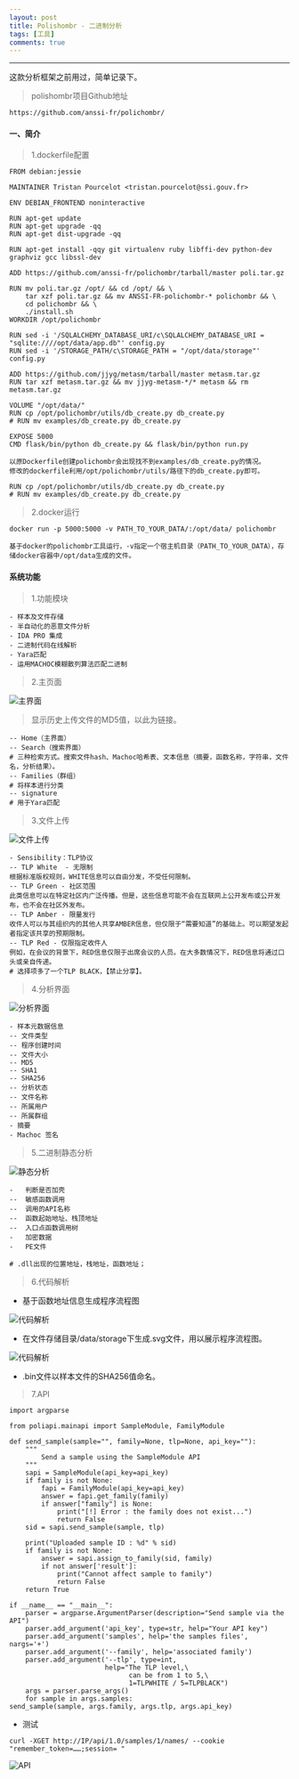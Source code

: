 ```yaml
---
layout: post
title: Polishombr - 二进制分析
tags: [工具]
comments: true
---
```



---
这款分析框架之前用过，简单记录下。

> polishombr项目Github地址


```
https://github.com/anssi-fr/polichombr/
```

#### 一、简介

> 1.dockerfile配置

```
FROM debian:jessie

MAINTAINER Tristan Pourcelot <tristan.pourcelot@ssi.gouv.fr>

ENV DEBIAN_FRONTEND noninteractive

RUN apt-get update
RUN apt-get upgrade -qq
RUN apt-get dist-upgrade -qq

RUN apt-get install -qqy git virtualenv ruby libffi-dev python-dev graphviz gcc libssl-dev

ADD https://github.com/anssi-fr/polichombr/tarball/master poli.tar.gz

RUN mv poli.tar.gz /opt/ && cd /opt/ && \
	tar xzf poli.tar.gz && mv ANSSI-FR-polichombr-* polichombr && \
	cd polichombr && \
	./install.sh
WORKDIR /opt/polichombr

RUN sed -i '/SQLALCHEMY_DATABASE_URI/c\SQLALCHEMY_DATABASE_URI = "sqlite:////opt/data/app.db"' config.py
RUN sed -i '/STORAGE_PATH/c\STORAGE_PATH = "/opt/data/storage"' config.py

ADD https://github.com/jjyg/metasm/tarball/master metasm.tar.gz
RUN tar xzf metasm.tar.gz && mv jjyg-metasm-*/* metasm && rm metasm.tar.gz

VOLUME "/opt/data/"
RUN cp /opt/polichombr/utils/db_create.py db_create.py
# RUN mv examples/db_create.py db_create.py

EXPOSE 5000
CMD flask/bin/python db_create.py && flask/bin/python run.py

```
```
以原Dockerfile创建polichombr会出现找不到examples/db_create.py的情况。
修改的dockerfile利用/opt/polichombr/utils/路径下的db_create.py即可。

RUN cp /opt/polichombr/utils/db_create.py db_create.py
# RUN mv examples/db_create.py db_create.py
```

> 2.docker运行

```
docker run -p 5000:5000 -v PATH_TO_YOUR_DATA/:/opt/data/ polichombr
```

```
基于docker的polichombr工具运行，-v指定一个宿主机目录（PATH_TO_YOUR_DATA），存储docker容器中/opt/data生成的文件。
```

#### 系统功能

> 1.功能模块

```
- 样本及文件存储
- 半自动化的恶意文件分析
- IDA PRO 集成
- 二进制代码在线解析
- Yara匹配
- 运用MACHOC模糊散列算法匹配二进制
```

> 2.主页面

![主界面](https://cijian00.github.io/img/polichombr/1.png)



> 显示历史上传文件的MD5值，以此为链接。

```
-- Home（主界面）
-- Search（搜索界面）
# 三种检索方式。搜索文件hash、Machoc哈希表、文本信息（摘要，函数名称，字符串，文件名，分析结果）。
-- Families（群组）
# 将样本进行分类
-- signature
# 用于Yara匹配
```

>3.文件上传

![文件上传](https://cijian00.github.io/img/polichombr/2.png)

```
- Sensibility：TLP协议
-- TLP White  - 无限制
根据标准版权规则，WHITE信息可以自由分发，不受任何限制。
-- TLP Green - 社区范围
此类信息可以在特定社区内广泛传播。但是，这些信息可能不会在互联网上公开发布或公开发布，也不会在社区外发布。
-- TLP Amber - 限量发行
收件人可以与其组织内的其他人共享AMBER信息，但仅限于“需要知道”的基础上。可以期望发起者指定该共享的预期限制。
-- TLP Red - 仅限指定收件人
例如，在会议的背景下，RED信息仅限于出席会议的人员。在大多数情况下，RED信息将通过口头或亲自传递。
# 选择项多了一个TLP BLACK，【禁止分享】。
```

>4.分析界面

![分析界面](https://cijian00.github.io/img/polichombr/3.png)

```
- 样本元数据信息
-- 文件类型
-- 程序创建时间
-- 文件大小
-- MD5
-- SHA1
-- SHA256
-- 分析状态
-- 文件名称
-- 所属用户
-- 所属群组
- 摘要
- Machoc 签名
```

>5.二进制静态分析

![静态分析](https://cijian00.github.io/img/polichombr/4.png)

```
-	判断是否加壳
--	敏感函数调用
--	调用的API名称
--	函数起始地址、栈顶地址
--	入口点函数调用树
-	加密数据
-	PE文件

# .dll出现的位置地址，栈地址，函数地址；
```

>6.代码解析

- 基于函数地址信息生成程序流程图

![代码解析](https://cijian00.github.io/img/polichombr/5.png)

- 在文件存储目录/data/storage下生成.svg文件，用以展示程序流程图。

![代码解析](https://cijian00.github.io/img/polichombr/6.png)

- .bin文件以样本文件的SHA256值命名。

>7.API

```
import argparse

from poliapi.mainapi import SampleModule, FamilyModule

def send_sample(sample="", family=None, tlp=None, api_key=""):
    """
        Send a sample using the SampleModule API
    """
    sapi = SampleModule(api_key=api_key)
    if family is not None:
        fapi = FamilyModule(api_key=api_key)
        answer = fapi.get_family(family)
        if answer["family"] is None:
            print("[!] Error : the family does not exist...")
            return False
    sid = sapi.send_sample(sample, tlp)

    print("Uploaded sample ID : %d" % sid)
    if family is not None:
        answer = sapi.assign_to_family(sid, family)
        if not answer['result']:
            print("Cannot affect sample to family")
            return False
    return True

if __name__ == "__main__":
    parser = argparse.ArgumentParser(description="Send sample via the API")
    parser.add_argument('api_key', type=str, help="Your API key")
    parser.add_argument('samples', help='the samples files', nargs='+')
    parser.add_argument('--family', help='associated family')
    parser.add_argument('--tlp', type=int,
                        help="The TLP level,\
                              can be from 1 to 5,\
                              1=TLPWHITE / 5=TLPBLACK")
    args = parser.parse_args()
    for sample in args.samples:
send_sample(sample, args.family, args.tlp, args.api_key)
```

- 测试

```
curl -XGET http://IP/api/1.0/samples/1/names/ --cookie "remember_token=……;session= "
```

![API](https://cijian00.github.io/img/polichombr/7.png)
